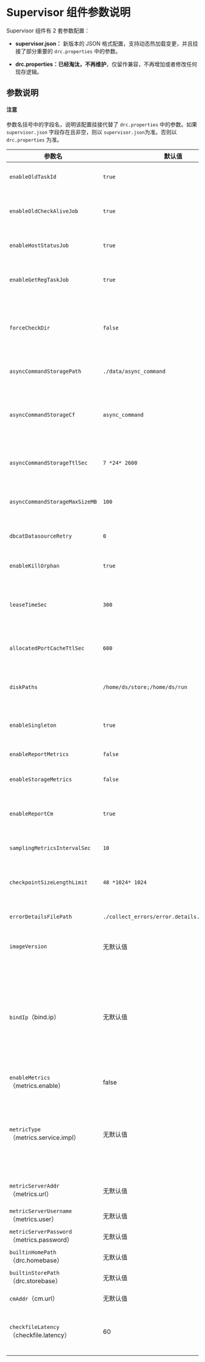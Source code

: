 # Supervisor 组件参数说明

Supervisor 组件有 2 套参数配置：

- **supervisor.json：** 新版本的 JSON 格式配置，支持动态热加载变更，并且挂接了部分重要的 `drc.properties` 中的参数。

- **drc.properties：已经淘汰，不再维护**，仅留作兼容，不再增加或者修改任何现存逻辑。

## 参数说明

<main id="notice" type='notice'>
  <h4>注意</h4>
  <p>参数名括号中的字段名，说明该配置挂接代替了 <code>drc.properties</code> 中的参数。如果 <code>supervisor.json</code> 字段存在且非空，则以 <code>supervisor.json</code>为准。否则以 <code>drc.properties</code> 为准。</p>
</main>

| **参数名** | **默认值** | **描述** |
| --- | --- | --- |
| `enableOldTaskId` | `true` | 是否开启 taskId 机制。 |
| `enableOldCheckAliveJob`| `true` | 是否开启主动汇报组件健康检查汇报任务。 |
| `enableHostStatusJob` | `true` | 是否开启机器状态汇报任务。 |
| `enableGetRegTaskJob` | `true` | 是否开启从 CM 获取注册的组件信息任务。 |
| `forceCheckDir` | `false` | 使用 `ps` 命令检查本地任务进程时，是否检查是预期的目录下的。 |
| `asyncCommandStoragePath` | `./data/async_command` | 异步命令本地存储目录。 |
| `asyncCommandStorageCf` | `async_command` | 异步命令本地存储在 RocksDB 中的 Column Family 名称。 |
| `asyncCommandStorageTtlSec` | `7 *24* 2600` | 异步命令本地存储数据 TTL 时间，单位为秒。 |
| `asyncCommandStorageMaxSizeMB` | `100` | 异步命令本地存储数据最大体积，单位为 MB。 |
| `dbcatDatasourceRetry` | `0` | DBCat 数据源重试次数。 |
| `enableKillOrphan` | `true`| 是否删除残留的增量组件进程。 |
| `leaseTimeSec` | `300` | 给增量组件自动退出机制下发的租约时间，单位为秒。 |
| `allocatedPortCacheTtlSec` | `600` | 端口分配缓存过期时间，单位为秒。 |
| `diskPaths` | `/home/ds/store;/home/ds/run` | 数据盘挂载目录，用于磁盘占用信息采集。 |
| `enableSingleton` | `true` | 是否开启 Supervisor 进程单实例。|
| `enableReportMetrics` | `false` | 是否开启汇报指标。 |
| `enableStorageMetrics` | `false` | 是否开启本地指标存储。 |
| `enableReportCm` | `true` | 是否开启心跳等信息主动汇报给 CM 组件。 |
| `samplingMetricsIntervalSec` | `10` | 指标采集周期，单位为秒。 |
| `checkpointSizeLengthLimit` | `48 *1024* 1024` | 组件位点文件体积限制，单位为 Byte。 |
| `errorDetailsFilePath` | `./collect_errors/error.details.report.process` | 错误信息本地存储文件。 |
| `imageVersion` | 无默认值 | 用于记录当前环境的镜像版本。 |
| `bindIp`（bind.ip） | 无默认值 | 当前环境用于汇报的 IP。Docker 和外部机器 IP 可能不同，或者多网卡情况，需要指定一个 IP 作为当前 Supervisor 身份标识。 |
| `enableMetrics`（metrics.enable） | false | 是否开启指标采集。|
| `metricType`（metrics.service.impl） | 无默认值 | 指标汇报类型。取值为空，表示不汇报。取值为 INFLUXDB，表示汇报到 InfluxDB 中。|
| `metricServerAddr`（metrics.url） | 无默认值 | 指标汇报目标访问地址。 |
| `metricServerUsername`（metrics.user） | 无默认值 | 指标汇报目标账号。 |
| `metricServerPassword`（metrics.password） | 无默认值 | 指标汇报目标密码。 |
| `builtinHomePath`（drc.homebase） | 无默认值 | 组件部署目录。 |
| `builtinStorePath`（drc.storebase） | 无默认值 | Store 部署目录。 |
| `cmAddr`（cm.url） | 无默认值 | CM 访问地址。 |
|`checkfileLatency`（checkfile.latency）| 60 | Supervisor 采集组件文件过期时间，单位为秒。|
